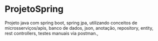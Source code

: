 # ProjetoSpring
Projeto java com spring boot, spring jpa, utilizando conceitos de microsserviços/apis, banco de dados, json, anotação, repository, entity, rest controllers, testes manuais via postman., 

